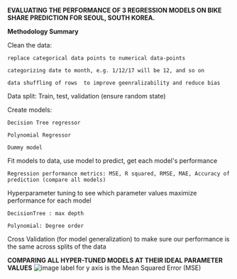 **EVALUATING THE PERFORMANCE OF 3 REGRESSION MODELS ON BIKE SHARE PREDICTION FOR SEOUL, SOUTH KOREA.**

**Methodology Summary**

Clean the data: 
    
    replace categorical data points to numerical data-points 
    
    categorizing date to month, e.g. 1/12/17 will be 12, and so on
    
    data shuffling of rows  to improve geenralizability and reduce bias 

Data split: Train, test, validation (ensure random state)

Create models: 
    
    Decision Tree regressor
    
    Polynomial Regressor
    
    Dummy model

Fit models to data, use model to predict, get each model's performance 
    
    Regression performance metrics: MSE, R squared, RMSE, MAE, Accuracy of prediction (compare all models)

Hyperparameter tuning to see which parameter values maximize performance for each model 
    
    DecisionTree : max depth
    
    Polynomial: Degree order 

Cross Validation (for model generalization) to make sure our performance is the same across splits of the data 


**COMPARING ALL HYPER-TUNED MODELS AT THEIR IDEAL PARAMETER VALUES**
![image](https://user-images.githubusercontent.com/98823082/182159701-a0204e73-01f4-431c-9bab-08ac4976ccbc.png)
label for y axis is the Mean Squared Error (MSE)
